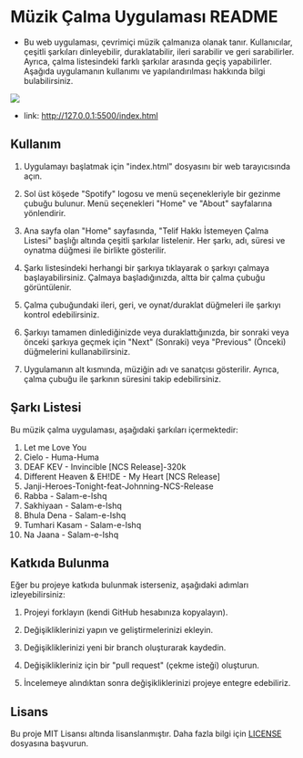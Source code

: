 # Müzik Çalma Uygulaması README

- Bu web uygulaması, çevrimiçi müzik çalmanıza olanak tanır. Kullanıcılar, çeşitli şarkıları dinleyebilir, duraklatabilir, ileri sarabilir ve geri sarabilirler. Ayrıca, çalma listesindeki farklı şarkılar arasında geçiş yapabilirler. Aşağıda uygulamanın kullanımı ve yapılandırılması hakkında bilgi bulabilirsiniz.


<img src="/gif/gif1.gif">


- link: http://127.0.0.1:5500/index.html

## Kullanım

1. Uygulamayı başlatmak için "index.html" dosyasını bir web tarayıcısında açın.

2. Sol üst köşede "Spotify" logosu ve menü seçenekleriyle bir gezinme çubuğu bulunur. Menü seçenekleri "Home" ve "About" sayfalarına yönlendirir.

3. Ana sayfa olan "Home" sayfasında, "Telif Hakkı İstemeyen Çalma Listesi" başlığı altında çeşitli şarkılar listelenir. Her şarkı, adı, süresi ve oynatma düğmesi ile birlikte gösterilir.

4. Şarkı listesindeki herhangi bir şarkıya tıklayarak o şarkıyı çalmaya başlayabilirsiniz. Çalmaya başladığınızda, altta bir çalma çubuğu görüntülenir.

5. Çalma çubuğundaki ileri, geri, ve oynat/duraklat düğmeleri ile şarkıyı kontrol edebilirsiniz.

6. Şarkıyı tamamen dinlediğinizde veya duraklattığınızda, bir sonraki veya önceki şarkıya geçmek için "Next" (Sonraki) veya "Previous" (Önceki) düğmelerini kullanabilirsiniz.

7. Uygulamanın alt kısmında, müziğin adı ve sanatçısı gösterilir. Ayrıca, çalma çubuğu ile şarkının süresini takip edebilirsiniz.

## Şarkı Listesi

Bu müzik çalma uygulaması, aşağıdaki şarkıları içermektedir:

1. Let me Love You
2. Cielo - Huma-Huma
3. DEAF KEV - Invincible [NCS Release]-320k
4. Different Heaven & EH!DE - My Heart [NCS Release]
5. Janji-Heroes-Tonight-feat-Johnning-NCS-Release
6. Rabba - Salam-e-Ishq
7. Sakhiyaan - Salam-e-Ishq
8. Bhula Dena - Salam-e-Ishq
9. Tumhari Kasam - Salam-e-Ishq
10. Na Jaana - Salam-e-Ishq

## Katkıda Bulunma

Eğer bu projeye katkıda bulunmak isterseniz, aşağıdaki adımları izleyebilirsiniz:

1. Projeyi forklayın (kendi GitHub hesabınıza kopyalayın).

2. Değişikliklerinizi yapın ve geliştirmelerinizi ekleyin.

3. Değişikliklerinizi yeni bir branch oluşturarak kaydedin.

4. Değişiklikleriniz için bir "pull request" (çekme isteği) oluşturun.

5. İncelemeye alındıktan sonra değişikliklerinizi projeye entegre edebiliriz.

## Lisans

Bu proje MIT Lisansı altında lisanslanmıştır. Daha fazla bilgi için [LICENSE](LICENSE) dosyasına başvurun.